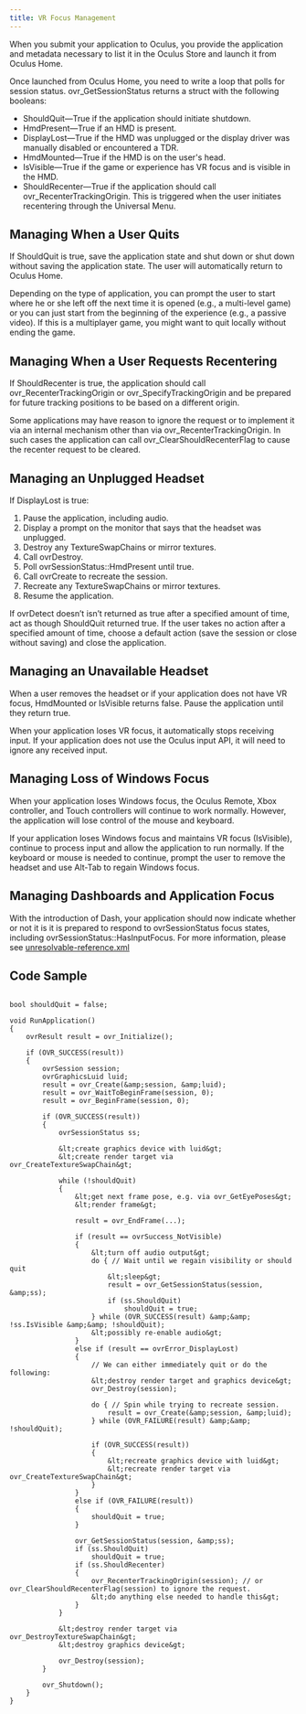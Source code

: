 ```yaml
---
title: VR Focus Management
---
```


 When you submit your application to Oculus, you provide the application and metadata necessary to list it in the Oculus Store and launch it from Oculus Home. 

Once launched from Oculus Home, you need to write a loop that polls for session status. ovr_GetSessionStatus returns a struct with the following booleans:

* ShouldQuit—True if the application should initiate shutdown.
* HmdPresent—True if an HMD is present. 
* DisplayLost—True if the HMD was unplugged or the display driver was manually disabled or encountered a TDR.
* HmdMounted—True if the HMD is on the user's head.
* IsVisible—True if the game or experience has VR focus and is visible in the HMD.
* ShouldRecenter—True if the application should call ovr\_RecenterTrackingOrigin. This is triggered when the user initiates recentering through the Universal Menu.


## Managing When a User Quits

If ShouldQuit is true, save the application state and shut down or shut down without saving the application state. The user will automatically return to Oculus Home. 

Depending on the type of application, you can prompt the user to start where he or she left off the next time it is opened (e.g., a multi-level game) or you can just start from the beginning of the experience (e.g., a passive video). If this is a multiplayer game, you might want to quit locally without ending the game.

## Managing When a User Requests Recentering

If ShouldRecenter is true, the application should call ovr_RecenterTrackingOrigin or ovr_SpecifyTrackingOrigin and be prepared for future tracking positions to be based on a different origin. 

Some applications may have reason to ignore the request or to implement it via an internal mechanism other than via ovr_RecenterTrackingOrigin. In such cases the application can call ovr_ClearShouldRecenterFlag to cause the recenter request to be cleared.

## Managing an Unplugged Headset

If DisplayLost is true:

1. Pause the application, including audio.
2. Display a prompt on the monitor that says that the headset was unplugged. 
3. Destroy any TextureSwapChains or mirror textures.
4. Call ovrDestroy.
5. Poll ovrSessionStatus::HmdPresent until true. 
6. Call ovrCreate to recreate the session.
7. Recreate any TextureSwapChains or mirror textures.
8. Resume the application.


If ovrDetect doesn’t isn’t returned as true after a specified amount of time, act as though ShouldQuit returned true. If the user takes no action after a specified amount of time, choose a default action (save the session or close without saving) and close the application. 

## Managing an Unavailable Headset

 When a user removes the headset or if your application does not have VR focus, HmdMounted or IsVisible returns false. Pause the application until they return true.

When your application loses VR focus, it automatically stops receiving input. If your application does not use the Oculus input API, it will need to ignore any received input.

## Managing Loss of Windows Focus

When your application loses Windows focus, the Oculus Remote, Xbox controller, and Touch controllers will continue to work normally. However, the application will lose control of the mouse and keyboard.

If your application loses Windows focus and maintains VR focus (IsVisible), continue to process input and allow the application to run normally. If the keyboard or mouse is needed to continue, prompt the user to remove the headset and use Alt-Tab to regain Windows focus.

## Managing Dashboards and Application Focus

With the introduction of Dash, your application should now indicate whether or not it is it is prepared to respond to ovrSessionStatus focus states, including ovrSessionStatus::HasInputFocus. For more information, please see [unresolvable-reference.xml](unresolvable-reference)

## Code Sample

```
  
bool shouldQuit = false;

void RunApplication()
{
    ovrResult result = ovr_Initialize();

    if (OVR_SUCCESS(result))
    {
        ovrSession session;
        ovrGraphicsLuid luid;
        result = ovr_Create(&amp;session, &amp;luid);
        result = ovr_WaitToBeginFrame(session, 0);
        result = ovr_BeginFrame(session, 0);

        if (OVR_SUCCESS(result))
        {
            ovrSessionStatus ss;

            &lt;create graphics device with luid&gt;
            &lt;create render target via ovr_CreateTextureSwapChain&gt;
       
            while (!shouldQuit)
            {
                &lt;get next frame pose, e.g. via ovr_GetEyePoses&gt;
                &lt;render frame&gt;

                result = ovr_EndFrame(...);

                if (result == ovrSuccess_NotVisible)
                {
                    &lt;turn off audio output&gt;
                    do { // Wait until we regain visibility or should quit
                        &lt;sleep&gt;
                        result = ovr_GetSessionStatus(session, &amp;ss);
                        if (ss.ShouldQuit)
                            shouldQuit = true;
                    } while (OVR_SUCCESS(result) &amp;&amp; !ss.IsVisible &amp;&amp; !shouldQuit);
                    &lt;possibly re-enable audio&gt;
                }
                else if (result == ovrError_DisplayLost)
                {
                    // We can either immediately quit or do the following:
                    &lt;destroy render target and graphics device&gt;
                    ovr_Destroy(session);

                    do { // Spin while trying to recreate session.
                        result = ovr_Create(&amp;session, &amp;luid);
                    } while (OVR_FAILURE(result) &amp;&amp; !shouldQuit);

                    if (OVR_SUCCESS(result))
                    {
                        &lt;recreate graphics device with luid&gt;
                        &lt;recreate render target via ovr_CreateTextureSwapChain&gt;
                    }
                }
                else if (OVR_FAILURE(result))
                {
                    shouldQuit = true;
                }

                ovr_GetSessionStatus(session, &amp;ss);
                if (ss.ShouldQuit)
                    shouldQuit = true;
                if (ss.ShouldRecenter)
                {
                    ovr_RecenterTrackingOrigin(session); // or ovr_ClearShouldRecenterFlag(session) to ignore the request.
                    &lt;do anything else needed to handle this&gt;
                }
            }

            &lt;destroy render target via ovr_DestroyTextureSwapChain&gt;
            &lt;destroy graphics device&gt;

            ovr_Destroy(session);
        }

        ovr_Shutdown();
    }
}
  
  
 
```
